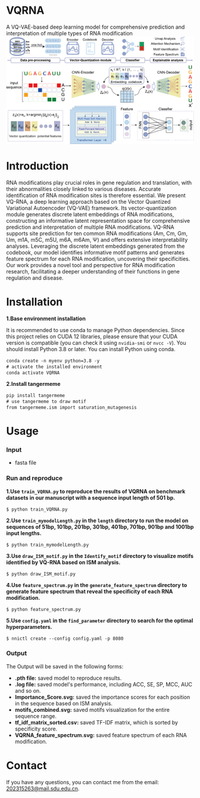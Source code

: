 # VQRNA
A VQ-VAE-based deep learning model for comprehensive prediction and interpretation of multiple types of RNA modification
![](docs/VQRNA.png)

# Introduction
RNA modifications play crucial roles in gene regulation and translation, with their abnormalities closely linked to various diseases. Accurate identification of RNA modification sites is therefore essential. We present VQ-RNA, a deep learning approach based on the Vector Quantized Variational Autoencoder (VQ-VAE) framework. Its vector-quantization module generates discrete latent embeddings of RNA modifications, constructing an informative latent representation space for comprehensive prediction and interpretation of multiple RNA modifications. VQ-RNA supports site prediction for ten common RNA modifications (Am, Cm, Gm, Um, m1A, m5C, m5U, m6A, m6Am, Ψ) and offers extensive interpretability analyses. Leveraging the discrete latent embeddings generated from the codebook, our model identifies informative motif patterns and generates feature spectrum for each RNA modification, uncovering their specificities. Our work provides a novel tool and perspective for RNA modification research, facilitating a deeper understanding of their functions in gene regulation and disease.

# Installation
**1.Base environment installation**

It is recommended to use conda to manage Python dependencies. Since this project relies on CUDA 12 libraries, please ensure that your CUDA version is compatible (you can check it using `nvidia-smi` or `nvcc -V`).
You should install Python 3.8 or later. You can install Python using conda.
```  
conda create -n myenv python=3.8 -y
# activate the installed environment
conda activate VQRNA
```
**2.Install tangermeme**
``` 
pip install tangermeme
# use tangermeme to draw motif
from tangermeme.ism import saturation_mutagenesis
```

# Usage
### Input   
* fasta file

### Run and reproduce   
**1.Use `train_VQRNA.py` to reproduce the results of VQRNA on benchmark datasets in our manuscript with a sequence input length of 501 bp.**
```  
$ python train_VQRNA.py
```
**2.Use `train_mymodelLength.py` in the `length` directory to run the model on sequences of 51bp, 101bp, 201bp, 301bp, 401bp, 701bp, 901bp and 1001bp input lengths.**
```  
$ python train_mymodelLength.py
```
**3.Use `draw_ISM_motif.py` in the `Identify_motif` directory to visualize motifs identified by VQ-RNA based on ISM analysis.**
```  
$ python draw_ISM_motif.py
```
**4.Use `feature_spectrum.py` in the `generate_feature_spectrum` directory to generate feature spectrum that reveal the specificity of each RNA modification.**
```  
$ python feature_spectrum.py
```
**5.Use `config.yaml` in the `find_parameter` directory to search for the optimal hyperparameters.**
```  
$ nnictl create --config config.yaml -p 8080
```

### Output
The Output will be saved in the following forms:
* **.pth file:** saved model to reproduce results.
* **.log file:** saved model's performance, including ACC, SE, SP, MCC, AUC and so on.
* **Importance_Score.svg:** saved the importance scores for each position in the sequence based on ISM analysis.
* **motifs_combined.svg:** saved motifs visualization for the entire sequence range.
* **tf_idf_matrix_sorted.csv:** saved TF-IDF matrix, which is sorted by specificity score.
* **VQRNA_feature_spectrum.svg:** saved feature spectrum of each RNA modification.


# Contact 
If you have any questions, you can contact me from the email: <202315263@mail.sdu.edu.cn>.
